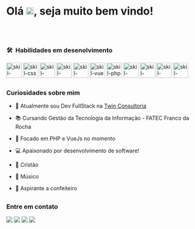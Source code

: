 <div align="left">
<h1>Olá <img src="https://raw.githubusercontent.com/kaueMarques/kaueMarques/master/hi.gif" height="20px">, seja muito bem vindo!</h1>
<br>

#
### 🛠 &nbsp;Habilidades em desenolvimento
<div display="flex">
  <img align="center" alt="skil-html" height="40" width="40" src="https://cdn.jsdelivr.net/gh/devicons/devicon/icons/html5/html5-original.svg" />
  <img align="center" alt="skil-css" height="40" width="40" src="https://cdn.jsdelivr.net/gh/devicons/devicon/icons/css3/css3-original.svg" />
  <img align="center" alt="skil-javascript" height="40" width="40" src="https://cdn.jsdelivr.net/gh/devicons/devicon/icons/javascript/javascript-original.svg" />
  <img align="center" alt="skil-typescritp" height="40" width="40" src="https://cdn.jsdelivr.net/gh/devicons/devicon/icons/typescript/typescript-original.svg" />
  <img align="center" alt="skil-react" height="40" width="40" src="https://cdn.jsdelivr.net/gh/devicons/devicon/icons/react/react-original.svg" />
  <img align="center" alt="skil-vue" height="40" width="40" src="https://cdn.jsdelivr.net/gh/devicons/devicon/icons/vuejs/vuejs-original.svg" />
  <img align="center" alt="skil-php" height="40" width="40" src="https://cdn.jsdelivr.net/gh/devicons/devicon/icons/php/php-original.svg" />
  <img align="center" alt="skil-laravel"height="40" width="40" src="https://cdn.jsdelivr.net/gh/devicons/devicon/icons/laravel/laravel-plain.svg" />
  <img align="center" alt="skil-mysql" height="40" width="40" src="https://cdn.jsdelivr.net/gh/devicons/devicon/icons/mysql/mysql-plain.svg" />
  <img align="center" alt="skil-postgress" height="40" width="40" src="https://cdn.jsdelivr.net/gh/devicons/devicon/icons/postgresql/postgresql-original.svg" />
  <img align="center" alt="skil-vscode" height="40" width="40" src="https://cdn.jsdelivr.net/gh/devicons/devicon/icons/vscode/vscode-original.svg" />
</div>

##
### Curiosidades sobre mim
    
- 🔭 Atualmente sou Dev FullStack na <a href="https://twin.com.br/pt/" target="__blank">Twin Consultoria</a></p>
- 📚 Cursando Gestão da Tecnologia da Informação - FATEC Franco da Rocha</p>
- 🌱 Focado em PHP e VueJs no momento</p>
- 💻 Apaixonado por desenvolvimento de software!</p>
- 🙏 Cristão</p>
- 🎸 Músico</p>
- 🍰 Aspirante a confeiteiro</p>

##
### Entre em contato
<a href="https://instagram.com/renato.carlos_sousa/" target="_blank"><img src="https://img.shields.io/badge/-Instagram-%23E4405F?style=for-the-badge&logo=instagram&logoColor=white" target="_blank"></a>
<a href="https://discord.gg/sousaexm" target="_blank"><img src="https://img.shields.io/badge/Discord-7289DA?style=for-the-badge&logo=discord&logoColor=white" target="_blank"></a> 
<a href = "mailto:renato.sousa.cursos@gmail.com"><img src="https://img.shields.io/badge/-Gmail-%23333?style=for-the-badge&logo=gmail&logoColor=white" target="_blank"></a>
  <a href="https://www.linkedin.com/in/renato-sousa2602" target="_blank"><img src="https://img.shields.io/badge/-LinkedIn-%230077B5?style=for-the-badge&logo=linkedin&logoColor=white" target="_blank"></a> 
 </div>



